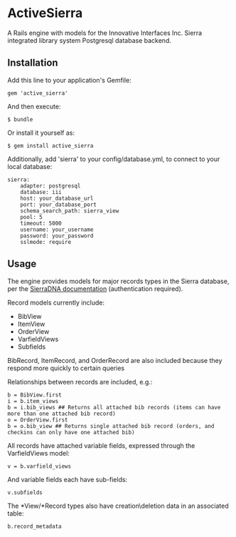 # ActiveSierra

A Rails engine with models for the Innovative Interfaces Inc. Sierra integrated library system Postgresql database backend. 

## Installation

Add this line to your application's Gemfile:

    gem 'active_sierra'

And then execute:

    $ bundle

Or install it yourself as:

    $ gem install active_sierra

Additionally, add 'sierra' to your config/database.yml, to connect to your local database:

    sierra:
        adapter: postgresql
        database: iii
        host: your_database_url
        port: your_database_port
        schema_search_path: sierra_view
        pool: 5
        timeout: 5000
        username: your_username
        password: your_password
        sslmode: require

## Usage

The engine provides models for major records types in the Sierra database, per the [SierraDNA documentation](http://techdocs.iii.com/sierradna/app) (authentication required).

Record models currently include:
- BibView
- ItemView
- OrderView
- VarfieldViews
- Subfields

BibRecord, ItemRecord, and OrderRecord are also included because they respond more quickly to certain queries

Relationships between records are included, e.g.:

    b = BibView.first
    i = b.item_views
    b = i.bib_views ## Returns all attached bib records (items can have more than one attached bib record)
    o = OrderView.first
    b = o.bib_view ## Returns single attached bib record (orders, and checkins can only have one attached bib)

All records have attached variable fields, expressed through the VarfieldViews model:

    v = b.varfield_views

And variable fields each have sub-fields:

    v.subfields

The \*View/\*Record types also have creation\deletion data in an associated table:

    b.record_metadata
